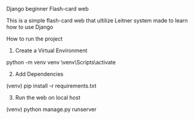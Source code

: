 Django beginner Flash-card web

This is a simple flash-card web that ultilize Leitner system made to learn how to use Django

How to run the project

1. Create a Virtual Environment

python -m venv venv
\venv\Scripts\activate

2. Add Dependencies

(venv) pip install -r requirements.txt

3. Run the web on local host

(venv) python manage.py runserver